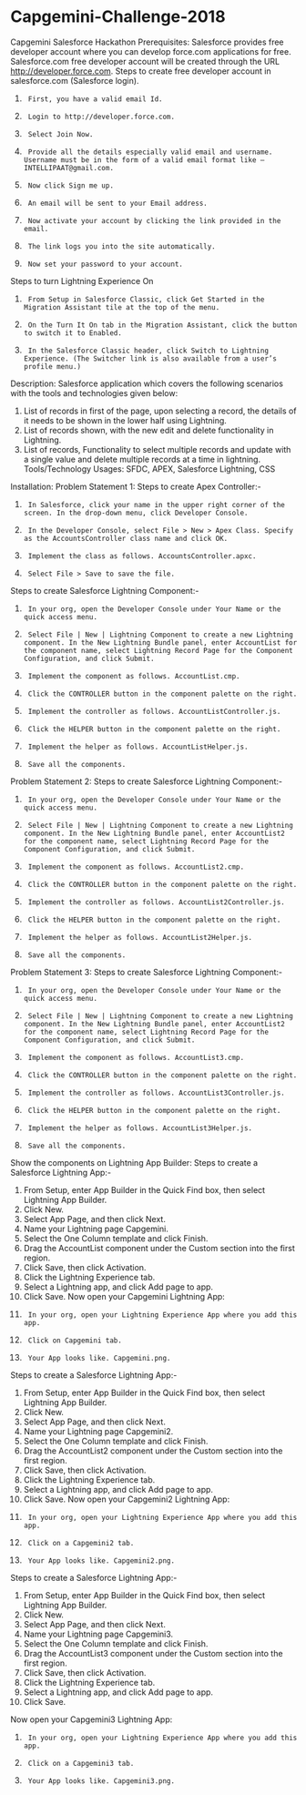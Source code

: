 # Capgemini-Challenge-2018
Capgemini Salesforce Hackathon
Prerequisites:
Salesforce provides free developer account where you can develop force.com applications for free. Salesforce.com free developer account will be created through the URL http://developer.force.com.
Steps to create free developer account in salesforce.com (Salesforce login).
1.      First, you have a valid email Id.
2.      Login to http://developer.force.com.
3.      Select Join Now.
4.      Provide all the details especially valid email and username. Username must be in the form of a valid email format like – INTELLIPAAT@gmail.com.
5.      Now click Sign me up.
6.      An email will be sent to your Email address.
7.      Now activate your account by clicking the link provided in the email.
8.      The link logs you into the site automatically.
9.      Now set your password to your account.
Steps to turn Lightning Experience On
1.      From Setup in Salesforce Classic, click Get Started in the Migration Assistant tile at the top of the menu.
2.      On the Turn It On tab in the Migration Assistant, click the button to switch it to Enabled.
3.      In the Salesforce Classic header, click Switch to Lightning Experience. (The Switcher link is also available from a user’s profile menu.)


Description:
Salesforce application which covers the following scenarios with the tools and technologies given below:
1.	List of records in first of the page, upon selecting a record, the details of it needs to be shown in the lower half using Lightning.
2.	List of records shown, with the new edit and delete functionality in Lightning.
3.	List of records, Functionality to select multiple records and update with a single value and delete multiple records at a time in lightning.
Tools/Technology Usages: SFDC, APEX, Salesforce Lightning, CSS
 
Installation:
Problem Statement 1:
Steps to create Apex Controller:-
1.      In Salesforce, click your name in the upper right corner of the screen. In the drop-down menu, click Developer Console.
2.      In the Developer Console, select File > New > Apex Class. Specify as the AccountsController class name and click OK.
3.      Implement the class as follows. AccountsController.apxc.
4.      Select File > Save to save the file.
Steps to create Salesforce Lightning Component:-
1.      In your org, open the Developer Console under Your Name or the quick access menu.
2.      Select File | New | Lightning Component to create a new Lightning component. In the New Lightning Bundle panel, enter AccountList for the component name, select Lightning Record Page for the Component Configuration, and click Submit.
3.      Implement the component as follows. AccountList.cmp.
4.      Click the CONTROLLER button in the component palette on the right.
5.      Implement the controller as follows. AccountListController.js.
6.      Click the HELPER button in the component palette on the right.
7.      Implement the helper as follows. AccountListHelper.js.
8.      Save all the components.

Problem Statement 2:
Steps to create Salesforce Lightning Component:-
1.      In your org, open the Developer Console under Your Name or the quick access menu.
2.      Select File | New | Lightning Component to create a new Lightning component. In the New Lightning Bundle panel, enter AccountList2 for the component name, select Lightning Record Page for the Component Configuration, and click Submit.
3.      Implement the component as follows. AccountList2.cmp.
4.      Click the CONTROLLER button in the component palette on the right.
5.      Implement the controller as follows. AccountList2Controller.js.
6.      Click the HELPER button in the component palette on the right.
7.      Implement the helper as follows. AccountList2Helper.js.
8.      Save all the components.
  
Problem Statement 3:
Steps to create Salesforce Lightning Component:-
1.      In your org, open the Developer Console under Your Name or the quick access menu.
2.      Select File | New | Lightning Component to create a new Lightning component. In the New Lightning Bundle panel, enter AccountList2 for the component name, select Lightning Record Page for the Component Configuration, and click Submit.
3.      Implement the component as follows. AccountList3.cmp.
4.      Click the CONTROLLER button in the component palette on the right.
5.      Implement the controller as follows. AccountList3Controller.js.
6.      Click the HELPER button in the component palette on the right.
7.      Implement the helper as follows. AccountList3Helper.js.
8.      Save all the components.


Show the components on Lightning App Builder:
Steps to create a Salesforce Lightning App:-
1.	From Setup, enter App Builder in the Quick Find box, then select Lightning App Builder.
2.	Click New.
3.	Select App Page, and then click Next.
4.	Name your Lightning page Capgemini.
5.	Select the One Column template and click Finish.
6.	Drag the AccountList component under the Custom section into the first region.
7.	Click Save, then click Activation.
8.	Click the Lightning Experience tab.
9.	Select a Lightning app, and click Add page to app.
10.	Click Save.
Now open your Capgemini Lightning App:
1.      In your org, open your Lightning Experience App where you add this app.
2.      Click on Capgemini tab.
3.      Your App looks like. Capgemini.png.

Steps to create a Salesforce Lightning App:-
1.	From Setup, enter App Builder in the Quick Find box, then select Lightning App Builder.
2.	Click New.
3.	Select App Page, and then click Next.
4.	Name your Lightning page Capgemini2.
5.	Select the One Column template and click Finish.
6.	Drag the AccountList2 component under the Custom section into the first region.
7.	Click Save, then click Activation.
8.	Click the Lightning Experience tab.
9.	Select a Lightning app, and click Add page to app.
10.	Click Save.
Now open your Capgemini2 Lightning App:
1.      In your org, open your Lightning Experience App where you add this app.
2.      Click on a Capgemini2 tab.
3.      Your App looks like. Capgemini2.png.

Steps to create a Salesforce Lightning App:-
1.	From Setup, enter App Builder in the Quick Find box, then select Lightning App Builder.
2.	Click New.
3.	Select App Page, and then click Next.
4.	Name your Lightning page Capgemini3.
5.	Select the One Column template and click Finish.
6.	Drag the AccountList3 component under the Custom section into the first region.
7.	Click Save, then click Activation.
8.	Click the Lightning Experience tab.
9.	Select a Lightning app, and click Add page to app.
10.	Click Save.

Now open your Capgemini3 Lightning App:
1.      In your org, open your Lightning Experience App where you add this app.
2.      Click on a Capgemini3 tab.
3.      Your App looks like. Capgemini3.png.
 
